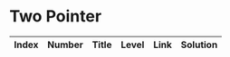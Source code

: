 # Two Pointer

| Index | Number | Title | Level | Link | Solution |
| ----- | ------ | ----- | ----- | ---- | -------- |

